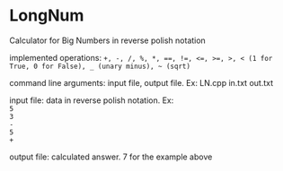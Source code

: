 # LongNum
Calculator for Big Numbers in reverse polish notation  
  
implemented operations: `+, -, /, %, *, ==, !=, <=, >=, >, < (1 for True, 0 for False), _ (unary minus), ~ (sqrt)`  
  
command line arguments: input file, output file. Ex: LN.cpp in.txt out.txt  
  
input file: data in reverse polish notation. Ex:  
`5`  
`3`  
`-`  
`5`  
`+`  
  
output file: calculated answer. 7 for the example above
